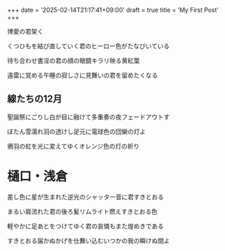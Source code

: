 +++
date = '2025-02-14T21:17:41+09:00'
draft = true
title = 'My First Post'
+++

博愛の君架く

くつひもを結び直していく君のヒーロー色がたなびいている

待ち合わせ書淫の君の顔の眼鏡キラリ映る黄紅葉

遠雷に覚める午睡の寂しさに見舞いの君を留めたくなる

## 線たちの12月

聖誕祭にごりし白が目に融けて多重奏の夜フェードアウトす

ぼたん雪濡れ羽の透けし足元に電球色の団欒の灯よ

鴉羽の虹を光に変えてゆくオレンジ色の灯の祈り

# 樋口・浅倉

差し色に星が生まれた逆光のシャッター音に君すきとおる

まるい肩流れた君の後ろ髪リムライト燃えすきとおる色

軽やかに足あとをつけてゆく君の哀憐もまた煌めきである

すきとおる届かぬかげを仕舞い込むいつかの我の瞬けぬ間よ